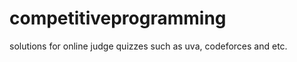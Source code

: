 competitiveprogramming
======================

solutions for online judge quizzes such as uva, codeforces and etc.
